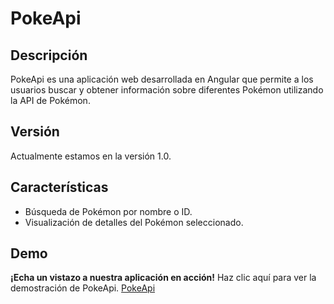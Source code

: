 # PokeApi

## Descripción
PokeApi es una aplicación web desarrollada en Angular que permite a los usuarios buscar y obtener información sobre diferentes Pokémon utilizando la API de Pokémon.

## Versión
Actualmente estamos en la versión 1.0.

## Características
- Búsqueda de Pokémon por nombre o ID.
- Visualización de detalles del Pokémon seleccionado.

## Demo
**¡Echa un vistazo a nuestra aplicación en acción!** Haz clic aquí para ver la demostración de PokeApi.
[PokeApi](https://poke-api-angular17.netlify.app/)
